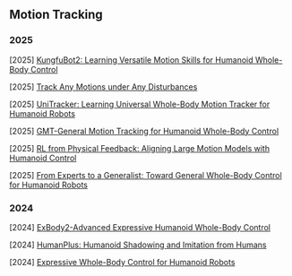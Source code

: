 ## Motion Tracking

### 2025

[2025] [KungfuBot2: Learning Versatile Motion Skills for Humanoid Whole-Body Control](https://arxiv.org/abs/2509.16638)

[2025] [Track Any Motions under Any Disturbances](https://arxiv.org/abs/2509.13833)

[2025] [UniTracker: Learning Universal Whole-Body Motion Tracker for Humanoid Robots](https://arxiv.org/abs/2507.07356)

[2025] [GMT-General Motion Tracking for Humanoid Whole-Body Control](https://arxiv.org/abs/2506.14770)

[2025] [RL from Physical Feedback: Aligning Large Motion Models with Humanoid Control](https://arxiv.org/abs/2506.12769)

[2025] [From Experts to a Generalist: Toward General Whole-Body Control for Humanoid Robots](https://arxiv.org/abs/2506.12779)



### 2024

[2024] [ExBody2-Advanced Expressive Humanoid Whole-Body Control](https://arxiv.org/abs/2412.13196)

[2024] [HumanPlus: Humanoid Shadowing and Imitation from Humans](https://arxiv.org/abs/2406.10454)

[2024] [Expressive Whole-Body Control for Humanoid Robots](https://arxiv.org/abs/2402.16796)
